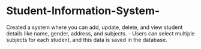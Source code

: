 # Student-Information-System-
Created a system where you can add, update, delete, and view student details like name, gender, address, and subjects. - Users can select multiple subjects for each student, and this data is saved in the database.
